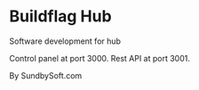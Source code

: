 # Buildflag Hub
Software development for hub

Control panel at port 3000.
Rest API at port 3001.

By SundbySoft.com


